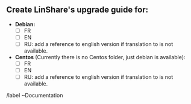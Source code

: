 ## Create LinShare's upgrade guide for:

* **Debian:**
  * [ ] FR
  * [ ] EN
  * [ ] RU: add a reference to english version if translation to is not available.

* **Centos** (Currently there is no Centos folder, just debian is available):
  * [ ] FR
  * [ ] EN
  * [ ] RU: add a reference to english version if translation to is not available.

/label ~Documentation
